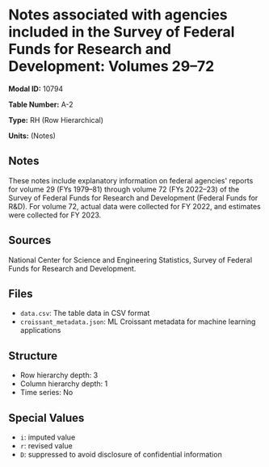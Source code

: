 # Notes associated with agencies included in the Survey of Federal Funds for Research and Development: Volumes 29&#8211;72

**Modal ID:** 10794

**Table Number:** A-2

**Type:** RH (Row Hierarchical)

**Units:** (Notes)

## Notes

These notes include explanatory information on federal agencies' reports for volume 29 (FYs 1979–81) through volume 72 (FYs 2022–23) of the Survey of Federal Funds for Research and Development (Federal Funds for R&D). For volume 72, actual data were collected for FY 2022, and estimates were collected for FY 2023.

## Sources

National Center for Science and Engineering Statistics, Survey of Federal Funds for Research and Development.

## Files

- `data.csv`: The table data in CSV format
- `croissant_metadata.json`: ML Croissant metadata for machine learning applications

## Structure

- Row hierarchy depth: 3
- Column hierarchy depth: 1
- Time series: No

## Special Values

- `i`: imputed value
- `r`: revised value
- `D`: suppressed to avoid disclosure of confidential information
